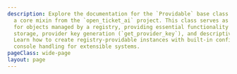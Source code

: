 ```yaml
---
description: Explore the documentation for the `Providable` base class in Python,
  a core mixin from the `open_ticket_ai` project. This class serves as a foundation
  for objects managed by a registry, providing essential functionality for configuration
  storage, provider key generation (`get_provider_key`), and descriptive information.
  Learn how to create registry-providable instances with built-in configuration and
  console handling for extensible systems.
pageClass: wide-page
layout: page
---
```

<CodeDocumentation parentPackageId="src.ce.core.mixins" show-all-classes show-all-functions />
